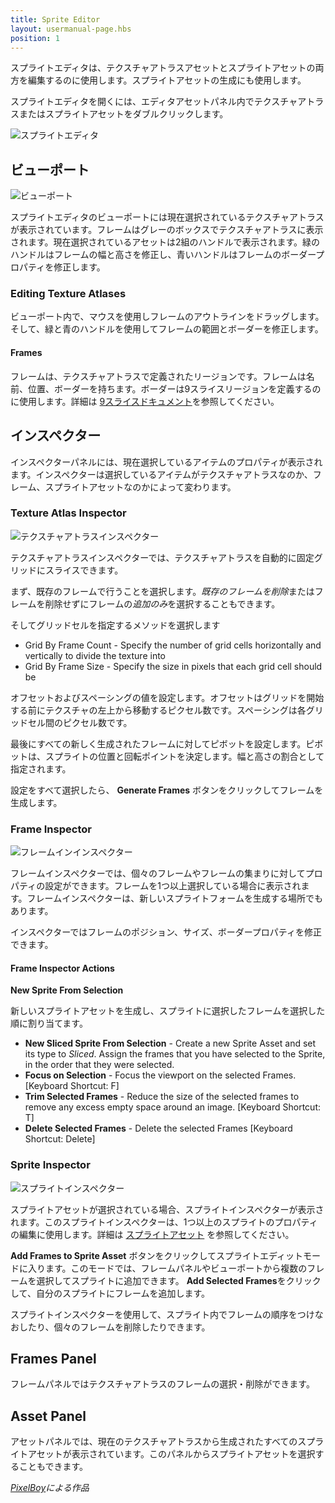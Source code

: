 ```yaml
---
title: Sprite Editor
layout: usermanual-page.hbs
position: 1
---
```


スプライトエディタは、テクスチャアトラスアセットとスプライトアセットの両方を編集するのに使用します。スプライトアセットの生成にも使用します。

スプライトエディタを開くには、エディタアセットパネル内でテクスチャアトラスまたはスプライトアセットをダブルクリックします。

![スプライトエディタ][1]

## ビューポート

![ビューポート][2]

スプライトエディタのビューポートには現在選択されているテクスチャアトラスが表示されています。フレームはグレーのボックスでテクスチャアトラスに表示されます。現在選択されているアセットは2組のハンドルで表示されます。緑のハンドルはフレームの幅と高さを修正し、青いハンドルはフレームのボーダープロパティを修正します。

### Editing Texture Atlases

ビューポート内で、マウスを使用しフレームのアウトラインをドラッグします。そして、緑と青のハンドルを使用してフレームの範囲とボーダーを修正します。

#### Frames

フレームは、テクスチャアトラスで定義されたリージョンです。フレームは名前、位置、ボーダーを持ちます。ボーダーは9スライスリージョンを定義するのに使用します。詳細は [9スライスドキュメント][7]を参照してください。

## インスペクター

インスペクターパネルには、現在選択しているアイテムのプロパティが表示されます。インスペクターは選択しているアイテムがテクスチャアトラスなのか、フレーム、スプライトアセットなのかによって変わります。

### Texture Atlas Inspector

![テクスチャアトラスインスペクター][3]

テクスチャアトラスインスペクターでは、テクスチャアトラスを自動的に固定グリッドにスライスできます。

まず、既存のフレームで行うことを選択します。*既存のフレームを削除*またはフレームを削除せずにフレームの*追加のみ*を選択することもできます。

そしてグリッドセルを指定するメソッドを選択します

* Grid By Frame Count - Specify the number of grid cells horizontally and vertically to divide the texture into
* Grid By Frame Size - Specify the size in pixels that each grid cell should be

オフセットおよびスペーシングの値を設定します。オフセットはグリッドを開始する前にテクスチャの左上から移動するピクセル数です。スペーシングは各グリッドセル間のピクセル数です。

最後にすべての新しく生成されたフレームに対してピボットを設定します。ピボットは、スプライトの位置と回転ポイントを決定します。幅と高さの割合として指定されます。

設定をすべて選択したら、 **Generate Frames** ボタンをクリックしてフレームを生成します。

### Frame Inspector

![フレームインインスペクター][4]

フレームインスペクターでは、個々のフレームやフレームの集まりに対してプロパティの設定ができます。フレームを1つ以上選択している場合に表示されます。フレームインスペクターは、新しいスプライトフォームを生成する場所でもあります。

インスペクターではフレームのポジション、サイズ、ボーダープロパティを修正できます。

#### Frame Inspector Actions

**New Sprite From Selection**

新しいスプライトアセットを生成し、スプライトに選択したフレームを選択した順に割り当てます。

 * **New Sliced Sprite From Selection** - Create a new Sprite Asset and set its type to *Sliced*. Assign the frames that you have selected to the Sprite, in the order that they were selected.
 * **Focus on Selection** - Focus the viewport on the selected Frames. [Keyboard Shortcut: F]
 * **Trim Selected Frames** - Reduce the size of the selected frames to remove any excess empty space around an image. [Keyboard Shortcut: T]
 * **Delete Selected Frames** - Delete the selected Frames [Keyboard Shortcut: Delete]

### Sprite Inspector

![スプライトインスペクター][5]

スプライトアセットが選択されている場合、スプライトインスペクターが表示されます。このスプライトインスペクターは、1つ以上のスプライトのプロパティの編集に使用します。詳細は [スプライトアセット][6] を参照してください。

**Add Frames to Sprite Asset** ボタンをクリックしてスプライトエディットモードに入ります。このモードでは、フレームパネルやビューポートから複数のフレームを選択してスプライトに追加できます。 **Add Selected Frames**をクリックして、自分のスプライトにフレームを追加します。

スプライトインスペクターを使用して、スプライト内でフレームの順序をつけなおしたり、個々のフレームを削除したりできます。

## Frames Panel

フレームパネルではテクスチャアトラスのフレームの選択・削除ができます。

## Asset Panel

アセットパネルでは、現在のテクスチャアトラスから生成されたすべてのスプライトアセットが表示されています。このパネルからスプライトアセットを選択することもできます。

*[PixelBoy](https://twitter.com/2pblog1)による作品*

[1]: /images/user-manual/2D/sprite-editor/sprite-editor-highlights.jpg
[2]: /images/user-manual/2D/sprite-editor/viewport.jpg
[3]: /images/user-manual/2D/sprite-editor/texture-atlas-inspector.jpg
[4]: /images/user-manual/2D/sprite-editor/frame-inspector.jpg
[5]: /images/user-manual/2D/sprite-editor/sprite-inspector.jpg
[6]: /user-manual/assets/sprites/
[7]: /user-manual/2D/9-slicing/
